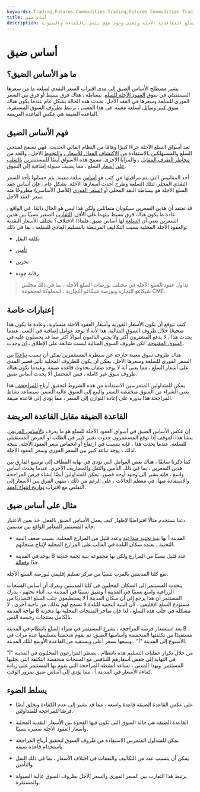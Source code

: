 ```yaml
---
keywords: Trading,Futures Commodities Trading,Futures Commodities Trading Strategy and Education,Futures and Commodities Trading,Strategy and Education
title: أساس ضيق
description: يشير الأساس الضيق إلى تقارب السعر النقدي المحلي وسعر السلع التعاقدية الآجلة ويعني وجود سوق يتسم بالكفاءة والسيولة.
---
```


# أساس ضيق
## ما هو الأساس الضيق؟

يشير مصطلح الأساس الضيق إلى مدى اقتراب السعر النقدي لسلعة ما من سعرها المستقبلي في سوق [العقود الآجلة للسلع](/commodityfuturescontract). ببساطة ، هناك فرق بسيط أو فرق بين السعر الفوري للسلعة وسعرها في العقد الآجل. تحدث هذه الحالة بشكل عام عندما يكون هناك [سوق كبير وسائل](/liquidity) لسلعة معينة. في هذا المعنى ، يرتبط بظروف السوق المستقرة. القاعدة الضيقة هي عكس القاعدة العريضة.

## فهم الأساس الضيق

تعد أسواق السلع الآجلة جزءًا كبيرًا وهامًا من النظام المالي الحديث. فهي تسمح لمنتجي السلع والمستهلكين بالاستفادة من [الاكتشاف الفعال للأسعار ،](/pricediscovery) [والتحوط](/hedge) الآجل ، والحد من [مخاطر الطرف المقابل](/counterpartyrisk) ، والمزايا الأخرى. تسمح هذه الأسواق أيضًا للمستثمرين [بالتغلب على](/speculation) [أسعار](/speculation) السلع ، مما يضيف سيولة إضافية إلى السوق.

أحد المقاييس التي يتم مراقبتها عن كثب هو [أساس](/basis) سلعة معينة. يتم حسابها بأخذ السعر النقدي المحلي لتلك السلعة وطرح أحدث أسعارها الآجلة. بشكل عام ، فإن أساس عقد السلع الآجلة هو ببساطة النقد المحلي أو [السعر الفوري](/spotprice) (للأصل الأساسي) مطروحًا منه سعر العقد الآجل.

قد تعتقد أن هذين السعرين سيكونان متماثلين ولكن هذا ليس هو الحال دائمًا. في الواقع ، عادة ما يكون هناك فرق بسيط بينهما على الأقل. [التقارب](/convergence) الصغير نسبيًا بين هذين السعرين يعني أن [السلعة](/commodity) لها أساس ضيق. فلماذا الاختلاف؟ تختلف الأسعار النقدية والعقود الآجلة المحلية بسبب التكاليف المرتبطة بالتسليم المادي للسلعة ، بما في ذلك:

- تكلفة النقل

- [تأمين](/insurance)

- تخزين

- رقابة جودة

> تداول عقود السلع الآجلة في مختلف بورصات السلع الآجلة ، بما في ذلك مجلس شيكاغو للتجارة وبورصة شيكاغو التجارية ، المملوكة لمجموعة CME.

>

## إعتبارات خاصة

كنت تتوقع أن تكون الأسعار الفورية وأسعار العقود الآجلة متساوية. وعادة ما يكون هذا صحيحًا خلال ظروف السوق المثالية. هذا لأنه لا توجد عوامل إضافية في اللعب. عندما يحدث هذا ، لا يدفع المشترون أكثر ولا يجني البائعون أموالًا أكثر مما قد يحصلون عليه في [السوق المفتوحة](/open-market). لكن ظروف السوق المثالية ليست شائعة على الإطلاق ، إن وجدت.

هناك ظروف سوق معينة خارجة عن سيطرة المستثمرين يمكن أن تسبب [تباعدًا](/divergence) بين السعر الفوري للسلعة وسعرها الآجل. يمكن أن يكون للظروف المحلية تأثير قصير المدى على أسعار السلع ، مما يعني أنه لا يوجد ضمان بحدوث قاعدة ضيقة. وعندما تكون هناك ظروف سوق غير كاملة ، فمن المحتمل ألا يحدث أساس ضيق.

يمكن للمتداولين المتمرسين الاستفادة من هذه الشروط لتحقيق أرباح [المراجحة .](/arbitrage) هذا يعني الشراء من السوق منخفضة السعر والبيع إلى السوق عالية السعر. سيساعد نشاط المراجحة هذا بدوره على إعادة التوازن إلى السعر ، مما يؤدي إلى قاعدة ضيقة.

## القاعدة الضيقة مقابل القاعدة العريضة

إن عكس الأساس الضيق في أسواق العقود الآجلة للسلع هو ما يعرف [بالأساس العريض](/widebasis). ينشأ هذا الموقف إذا توقع المستثمرون حدوث تغيير كبير في الطلب أو العرض المستقبلي للسلعة. عندما يحدث هذا ، فإنه يتسبب في ارتفاع أو انخفاض سعر العقود الآجلة. نتيجة لذلك ، يوجد تباعد كبير بين السعر الفوري وسعر العقود الآجلة.

كما ذكرنا سابقًا ، هناك بعض العوامل التي تؤدي في نهاية المطاف إلى توسيع الفارق بين هذين السعرين ، بما في ذلك التأمين والنقل والمصاريف الأخرى. عندما يحدث أساس واسع ، فإنه يشير إلى وجود أوجه قصور. يمكن للمتداولين أيضًا إنشاء فرص المراجحة والاستفادة منها. في معظم الحالات ، على الرغم من ذلك ، ينتهي الفرق بين الأسعار إلى التقلص مع اقتراب [تواريخ انتهاء العقد](/expirationdate).

## مثال على أساس ضيق

دعنا نستخدم مثالًا افتراضيًا لإظهار كيف يعمل الأساس الضيق بالفعل. خذ بعين الاعتبار حالة المستثمر المغامر الواقع بين مدينتين:

- المدينة أ بها [بنية تحتية متداعية](/infrastructure) وعدد قليل من المزارع المحلية. بسبب ضعف البنية التحتية ، يعتمد سكان البلدة في الغالب على المزارع المحلية لإنتاج منتجاتهم.

- يوجد في المدينة B عدد قليل نسبيًا من المزارع ولكن بها مجموعة بنية تحتية حديثة جدًا [وفعالة](/efficiency).

تقع كلتا المدينتين بالقرب نسبيًا من مركز تسليم إقليمي لبورصة السلع الآجلة.

يتحدث المستثمر إلى السكان المحليين في كلتا المدينتين ويدرك أن أساس المنتجات الزراعية واسع نسبيًا في المدينة أ وضيق نسبيًا في المدينة ب. أثناء بحثهم ، يدرك المستثمر أن هذا يرجع إلى أن سكان المدينة أ لا يستطيعون جلب السلع اقتصاديًا من مستودع السلع الإقليمي ، لأن البنية التحتية للبلدة لا تسمح لهم بذلك. من ناحية أخرى ، لا تواجه المدينة B مشكلة في جلب هذه السلع ، لذا فإن متاجر المنتجات المحلية بها مخزنة بالكامل بمنتجات رخيصة الثمن.

بعد استشعار فرصة المراجحة ، يشرع المستثمر في شراء السلع بانتظام في المدينة B ، مستفيدًا من تكلفتها المنخفضة وأساسها الضيق. ثم يقوم شخصياً بتسليمها عدة مرات في الأسبوع إلى المدينة "أ" ، ويبيعها بسعر أعلى ويستفيد من القاعدة الأوسع لتلك المدينة.

من خلال تكرار عمليات التسليم هذه بانتظام ، يضطر المزارعون المحليون في المدينة "أ" في النهاية إلى خفض أسعارهم للتنافس مع المنتجات منخفضة التكلفة التي يجلبها المستثمر. وبهذا المعنى ، تساعد أنشطة المراجحة التي يقوم بها المستثمر على زيادة كفاءة الأسعار في المدينة أ ، مما يؤدي إلى أساس ضيق بمرور الوقت.

## يسلط الضوء

- على عكس القاعدة الضيقة قاعدة واسعة ، مما قد يشير إلى عدم الكفاءة ويخلق أيضًا فرصًا للمراجحة للمتداولين.

- القاعدة الضيقة هي حالة السوق التي تكون فيها الفجوة بين الأسعار النقدية المحلية وأسعار العقود الآجلة صغيرة نسبيًا.

- يمكن للمتداول المتمرس الاستفادة من ظروف السوق لتحقيق أرباح المراجحة باستخدام قاعدة ضيقة.

- يمكن أن يتسبب عدد من التكاليف والنفقات في اختلاف الأسعار ، بما في ذلك النقل والتأمين.

- يرتبط هذا التقارب بين السعر الفوري والسعر الآجل بظروف السوق عالية السيولة والمستقرة.

